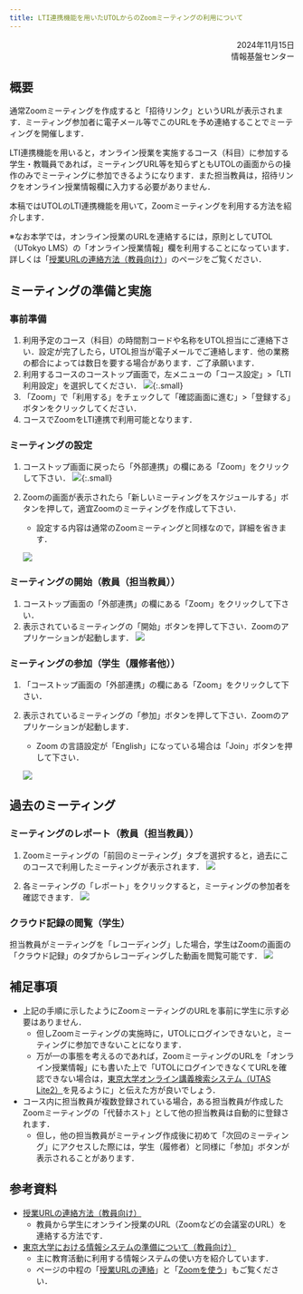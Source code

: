 ```yaml
---
title: LTI連携機能を用いたUTOLからのZoomミーティングの利用について
---
```


<div style="text-align: right;">
<span>2024年11月15日</span><br />
<span>情報基盤センター</span><br />
</div>

## 概要

通常Zoomミーティングを作成すると「招待リンク」というURLが表示されます．ミーティング参加者に電子メール等でこのURLを予め連絡することでミーティングを開催します．

LTI連携機能を用いると，オンライン授業を実施するコース（科目）に参加する学生・教職員であれば，ミーティングURL等を知らずともUTOLの画面からの操作のみでミーティングに参加できるようになります．また担当教員は，招待リンクをオンライン授業情報欄に入力する必要がありません．

本稿ではUTOLのLTI連携機能を用いて，Zoomミーティングを利用する方法を紹介します．

※なお本学では，オンライン授業のURLを連絡するには，原則としてUTOL（UTokyo LMS）の「オンライン授業情報」欄を利用することになっています．詳しくは「[授業URLの連絡方法（教員向け）](/faculty_members/url)」のページをご覧ください．

## ミーティングの準備と実施

### 事前準備

1. 利用予定のコース（科目）の時間割コードや名称をUTOL担当にご連絡下さい．設定が完了したら，UTOL担当が電子メールでご連絡します．他の業務の都合によっては数日を要する場合があります．ご了承願います．
2. 利用するコースのコーストップ画面で，左メニューの「コース設定」>「LTI利用設定」を選択してください．
  ![](utol_menu.png){:.small}
3. 「Zoom」で「利用する」をチェックして「確認画面に進む」>「登録する」ボタンをクリックしてください．
4. コースでZoomをLTI連携で利用可能となります．

### ミーティングの設定

1. コーストップ画面に戻ったら「外部連携」の欄にある「Zoom」をクリックして下さい．
  ![](utol_lti.png){:.small}
2. Zoomの画面が表示されたら「新しいミーティングをスケジュールする」ボタンを押して，適宜Zoomのミーティングを作成して下さい．
   * 設定する内容は通常のZoomミーティングと同様なので，詳細を省きます．
   
   ![](zoom_next_meeting.png)

### ミーティングの開始（教員（担当教員））

1. コーストップ画面の「外部連携」の欄にある「Zoom」をクリックして下さい．
2. 表示されているミーティングの「開始」ボタンを押して下さい．Zoomのアプリケーションが起動します．
  ![](zoom_next_meeting_start.png)

### ミーティングの参加（学生（履修者他））

1. 「コーストップ画面の「外部連携」の欄にある「Zoom」をクリックして下さい．
2. 表示されているミーティングの「参加」ボタンを押して下さい．Zoomのアプリケーションが起動します．
   * Zoom の言語設定が「English」になっている場合は「Join」ボタンを押して下さい．

   ![](zoom_next_meeting_join.png)

## 過去のミーティング

### ミーティングのレポート（教員（担当教員））

1. Zoomミーティングの「前回のミーティング」タブを選択すると，過去にこのコースで利用したミーティングが表示されます．
  ![](zoom_past_meeting_report.png)

2. 各ミーティングの「レポート」をクリックすると，ミーティングの参加者を確認できます．
  ![](zoom_meeting_report.png)

### クラウド記録の閲覧（学生）

担当教員がミーティングを「レコーディング」した場合，学生はZoomの画面の「クラウド記録」のタブからレコーディングした動画を閲覧可能です．
![](zoom_cloud_recording.png)

## 補足事項

* 上記の手順に示したようにZoomミーティングのURLを事前に学生に示す必要はありません．
  * 但しZoomミーティングの実施時に，UTOLにログインできないと，ミーティングに参加できないことになります．
  * 万が一の事態を考えるのであれば，ZoomミーティングのURLを「オンライン授業情報」にも書いた上で「UTOLにログインできなくてURLを確認できない場合は，[東京大学オンライン講義検索システム（UTAS Lite2）](https://utelecon-directory.adm.u-tokyo.ac.jp/ja/login/?next=/ja/)を見るように」と伝えた方が良いでしょう．
* コース内に担当教員が複数登録されている場合，ある担当教員が作成したZoomミーティングの「代替ホスト」として他の担当教員は自動的に登録されます．
  * 但し，他の担当教員がミーティング作成後に初めて「次回のミーティング」にアクセスした際には，学生（履修者）と同様に「参加」ボタンが表示されることがあります．

## 参考資料

* [授業URLの連絡方法（教員向け）](/faculty_members/url)
  * 教員から学生にオンライン授業のURL（Zoomなどの会議室のURL）を連絡する方法です．
* [東京大学における情報システムの準備について（教員向け）](/faculty_members/)
  * 主に教育活動に利用する情報システムの使い方を紹介しています．
  * ページの中程の「[授業URLの連絡](/faculty_members/#course-url)」と「[Zoomを使う](/faculty_members/#zoom)」もご覧ください．
